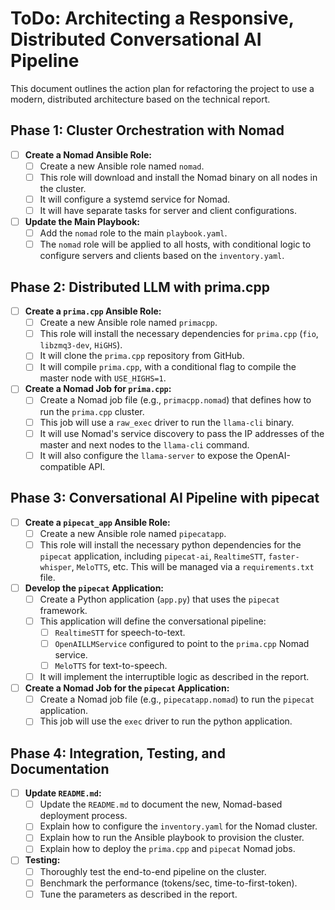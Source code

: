 # ToDo: Architecting a Responsive, Distributed Conversational AI Pipeline

This document outlines the action plan for refactoring the project to use a modern, distributed architecture based on the technical report.

## Phase 1: Cluster Orchestration with Nomad
- [ ] **Create a Nomad Ansible Role:**
  - [ ] Create a new Ansible role named `nomad`.
  - [ ] This role will download and install the Nomad binary on all nodes in the cluster.
  - [ ] It will configure a systemd service for Nomad.
  - [ ] It will have separate tasks for server and client configurations.
- [ ] **Update the Main Playbook:**
  - [ ] Add the `nomad` role to the main `playbook.yaml`.
  - [ ] The `nomad` role will be applied to all hosts, with conditional logic to configure servers and clients based on the `inventory.yaml`.

## Phase 2: Distributed LLM with prima.cpp
- [ ] **Create a `prima.cpp` Ansible Role:**
  - [ ] Create a new Ansible role named `primacpp`.
  - [ ] This role will install the necessary dependencies for `prima.cpp` (`fio`, `libzmq3-dev`, `HiGHS`).
  - [ ] It will clone the `prima.cpp` repository from GitHub.
  - [ ] It will compile `prima.cpp`, with a conditional flag to compile the master node with `USE_HIGHS=1`.
- [ ] **Create a Nomad Job for `prima.cpp`:**
  - [ ] Create a Nomad job file (e.g., `primacpp.nomad`) that defines how to run the `prima.cpp` cluster.
  - [ ] This job will use a `raw_exec` driver to run the `llama-cli` binary.
  - [ ] It will use Nomad's service discovery to pass the IP addresses of the master and next nodes to the `llama-cli` command.
  - [ ] It will also configure the `llama-server` to expose the OpenAI-compatible API.

## Phase 3: Conversational AI Pipeline with pipecat
- [ ] **Create a `pipecat_app` Ansible Role:**
  - [ ] Create a new Ansible role named `pipecatapp`.
  - [ ] This role will install the necessary python dependencies for the `pipecat` application, including `pipecat-ai`, `RealtimeSTT`, `faster-whisper`, `MeloTTS`, etc. This will be managed via a `requirements.txt` file.
- [ ] **Develop the `pipecat` Application:**
  - [ ] Create a Python application (`app.py`) that uses the `pipecat` framework.
  - [ ] This application will define the conversational pipeline:
    - [ ] `RealtimeSTT` for speech-to-text.
    - [ ] `OpenAILLMService` configured to point to the `prima.cpp` Nomad service.
    - [ ] `MeloTTS` for text-to-speech.
  - [ ] It will implement the interruptible logic as described in the report.
- [ ] **Create a Nomad Job for the `pipecat` Application:**
  - [ ] Create a Nomad job file (e.g., `pipecatapp.nomad`) to run the `pipecat` application.
  - [ ] This job will use the `exec` driver to run the python application.

## Phase 4: Integration, Testing, and Documentation
- [ ] **Update `README.md`:**
  - [ ] Update the `README.md` to document the new, Nomad-based deployment process.
  - [ ] Explain how to configure the `inventory.yaml` for the Nomad cluster.
  - [ ] Explain how to run the Ansible playbook to provision the cluster.
  - [ ] Explain how to deploy the `prima.cpp` and `pipecat` Nomad jobs.
- [ ] **Testing:**
  - [ ] Thoroughly test the end-to-end pipeline on the cluster.
  - [ ] Benchmark the performance (tokens/sec, time-to-first-token).
  - [ ] Tune the parameters as described in the report.
